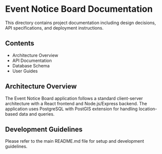 # Event Notice Board Documentation

This directory contains project documentation including design decisions, API specifications, and deployment instructions.

## Contents

- Architecture Overview
- API Documentation
- Database Schema
- User Guides

## Architecture Overview

The Event Notice Board application follows a standard client-server architecture with a React frontend and Node.js/Express backend. The application uses PostgreSQL with PostGIS extension for handling location-based data and queries.

## Development Guidelines

Please refer to the main README.md file for setup and development guidelines.